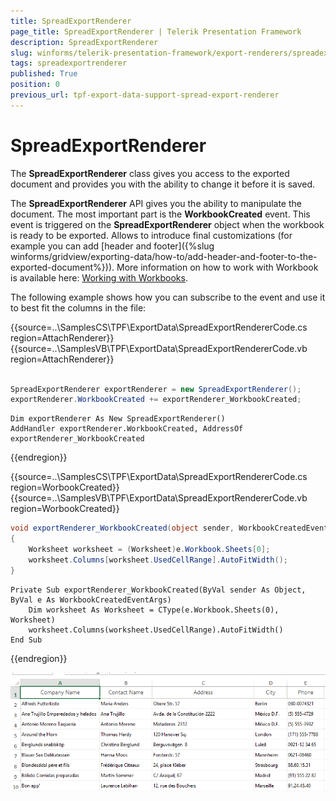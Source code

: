```yaml
---
title: SpreadExportRenderer
page_title: SpreadExportRenderer | Telerik Presentation Framework
description: SpreadExportRenderer
slug: winforms/telerik-presentation-framework/export-renderers/spreadexportrenderer
tags: spreadexportrenderer
published: True
position: 0
previous_url: tpf-export-data-support-spread-export-renderer
---
```


# SpreadExportRenderer


The __SpreadExportRenderer__ class gives you access to the exported document and provides you with the ability to change it before it is saved.
        

The __SpreadExportRenderer__ API gives you the ability to manipulate the document. The most important part is the __WorkbookCreated__ event. This event is triggered on the __SpreadExportRenderer__ object when the workbook is ready to be exported. Allows to introduce final customizations (for example you can add [header and footer]({%slug winforms/gridview/exporting-data/how-to/add-header-and-footer-to-the-exported-document%})). More information on how to work with Workbook is available here: [Working with Workbooks](http://docs.telerik.com/devtools/document-processing/libraries/radspreadprocessing/working-with-workbooks/create-open-and-save-workbooks).
        

The following example shows how you can subscribe to the event and use it to best fit the columns in the file:

{{source=..\SamplesCS\TPF\ExportData\SpreadExportRendererCode.cs region=AttachRenderer}} 
{{source=..\SamplesVB\TPF\ExportData\SpreadExportRendererCode.vb region=AttachRenderer}} 

````C#
          
SpreadExportRenderer exportRenderer = new SpreadExportRenderer();
exportRenderer.WorkbookCreated += exportRenderer_WorkbookCreated;

````
````VB.NET
Dim exportRenderer As New SpreadExportRenderer()
AddHandler exportRenderer.WorkbookCreated, AddressOf exportRenderer_WorkbookCreated

````

{{endregion}} 

{{source=..\SamplesCS\TPF\ExportData\SpreadExportRendererCode.cs region=WorbookCreated}} 
{{source=..\SamplesVB\TPF\ExportData\SpreadExportRendererCode.vb region=WorbookCreated}} 

````C#
void exportRenderer_WorkbookCreated(object sender, WorkbookCreatedEventArgs e)
{
    Worksheet worksheet = (Worksheet)e.Workbook.Sheets[0];
    worksheet.Columns[worksheet.UsedCellRange].AutoFitWidth();
}

````
````VB.NET
Private Sub exportRenderer_WorkbookCreated(ByVal sender As Object, ByVal e As WorkbookCreatedEventArgs)
    Dim worksheet As Worksheet = CType(e.Workbook.Sheets(0), Worksheet)
    worksheet.Columns(worksheet.UsedCellRange).AutoFitWidth()
End Sub

````

{{endregion}} 


![tpf-export-data-support-spread-export-renderer 001](images/tpf-export-data-support-spread-export-renderer001.png)
